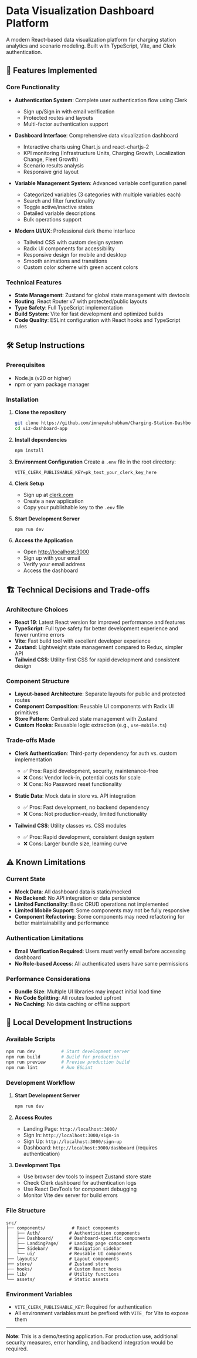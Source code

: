 # Data Visualization Dashboard Platform

A modern React-based data visualization platform for charging station analytics and scenario modeling. Built with TypeScript, Vite, and Clerk authentication.

## 🚀 Features Implemented

### Core Functionality
- **Authentication System**: Complete user authentication flow using Clerk
  - Sign up/Sign in with email verification
  - Protected routes and layouts
  - Multi-factor authentication support

- **Dashboard Interface**: Comprehensive data visualization dashboard
  - Interactive charts using Chart.js and react-chartjs-2
  - KPI monitoring (Infrastructure Units, Charging Growth, Localization Change, Fleet Growth)
  - Scenario results analysis
  - Responsive grid layout

- **Variable Management System**: Advanced variable configuration panel
  - Categorized variables (3 categories with multiple variables each)
  - Search and filter functionality
  - Toggle active/inactive states
  - Detailed variable descriptions
  - Bulk operations support

- **Modern UI/UX**: Professional dark theme interface
  - Tailwind CSS with custom design system
  - Radix UI components for accessibility
  - Responsive design for mobile and desktop
  - Smooth animations and transitions
  - Custom color scheme with green accent colors

### Technical Features
- **State Management**: Zustand for global state management with devtools
- **Routing**: React Router v7 with protected/public layouts
- **Type Safety**: Full TypeScript implementation
- **Build System**: Vite for fast development and optimized builds
- **Code Quality**: ESLint configuration with React hooks and TypeScript rules

## 🛠️ Setup Instructions

### Prerequisites
- Node.js (v20 or higher)
- npm or yarn package manager

### Installation

1. **Clone the repository**
   ```bash
   git clone https://github.com/imnayakshubham/Charging-Station-Dashboard-Platform.git
   cd viz-dashboard-app
   ```

2. **Install dependencies**
   ```bash
   npm install
   ```

3. **Environment Configuration**
   Create a `.env` file in the root directory:
   ```env
   VITE_CLERK_PUBLISHABLE_KEY=pk_test_your_clerk_key_here
   ```

4. **Clerk Setup**
   - Sign up at [clerk.com](https://clerk.com)
   - Create a new application
   - Copy your publishable key to the `.env` file

5. **Start Development Server**
   ```bash
   npm run dev
   ```

6. **Access the Application**
   - Open [http://localhost:3000](http://localhost:3000)
   - Sign up with your email
   - Verify your email address
   - Access the dashboard

## 🏗️ Technical Decisions and Trade-offs

### Architecture Choices
- **React 19**: Latest React version for improved performance and features
- **TypeScript**: Full type safety for better development experience and fewer runtime errors
- **Vite**: Fast build tool with excellent developer experience
- **Zustand**: Lightweight state management compared to Redux, simpler API
- **Tailwind CSS**: Utility-first CSS for rapid development and consistent design

### Component Structure
- **Layout-based Architecture**: Separate layouts for public and protected routes
- **Component Composition**: Reusable UI components with Radix UI primitives
- **Store Pattern**: Centralized state management with Zustand
- **Custom Hooks**: Reusable logic extraction (e.g., `use-mobile.ts`)

### Trade-offs Made
- **Clerk Authentication**: Third-party dependency for auth vs. custom implementation
  - ✅ Pros: Rapid development, security, maintenance-free
  - ❌ Cons: Vendor lock-in, potential costs for scale
  - ❌ Cons: No Password reset functionality

- **Static Data**: Mock data in store vs. API integration
  - ✅ Pros: Fast development, no backend dependency
  - ❌ Cons: Not production-ready, limited functionality
- **Tailwind CSS**: Utility classes vs. CSS modules
  - ✅ Pros: Rapid development, consistent design system
  - ❌ Cons: Larger bundle size, learning curve

## ⚠️ Known Limitations

### Current State
- **Mock Data**: All dashboard data is static/mocked
- **No Backend**: No API integration or data persistence
- **Limited Functionality**: Basic CRUD operations not implemented
- **Limited Mobile Support**: Some components may not be fully responsive
- **Component Refactoring**: Some components may need refactoring for better maintainability and performance

### Authentication Limitations
- **Email Verification Required**: Users must verify email before accessing dashboard
- **No Role-based Access**: All authenticated users have same permissions

### Performance Considerations
- **Bundle Size**: Multiple UI libraries may impact initial load time
- **No Code Splitting**: All routes loaded upfront
- **No Caching**: No data caching or offline support

## 🚀 Local Development Instructions

### Available Scripts
```bash
npm run dev          # Start development server
npm run build        # Build for production
npm run preview      # Preview production build
npm run lint         # Run ESLint
```

### Development Workflow
1. **Start Development Server**
   ```bash
   npm run dev
   ```

2. **Access Routes**
   - Landing Page: `http://localhost:3000/`
   - Sign In: `http://localhost:3000/sign-in`
   - Sign Up: `http://localhost:3000/sign-up`
   - Dashboard: `http://localhost:3000/dashboard` (requires authentication)

3. **Development Tips**
   - Use browser dev tools to inspect Zustand store state
   - Check Clerk dashboard for authentication logs
   - Use React DevTools for component debugging
   - Monitor Vite dev server for build errors

### File Structure
```
src/
├── components/          # React components
│   ├── Auth/           # Authentication components
│   ├── Dashboard/      # Dashboard-specific components
│   ├── LandingPage/    # Landing page component
│   ├── Sidebar/        # Navigation sidebar
│   └── ui/             # Reusable UI components
├── layouts/            # Layout components
├── store/              # Zustand store
├── hooks/              # Custom React hooks
├── lib/                # Utility functions
└── assets/             # Static assets
```

### Environment Variables
- `VITE_CLERK_PUBLISHABLE_KEY`: Required for authentication
- All environment variables must be prefixed with `VITE_` for Vite to expose them

---

**Note**: This is a demo/testing application. For production use, additional security measures, error handling, and backend integration would be required.